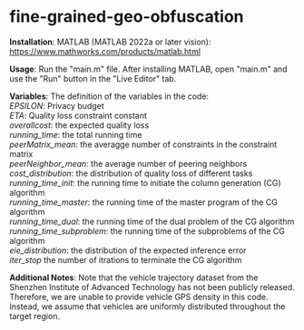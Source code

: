# fine-grained-geo-obfuscation

**Installation**: MATLAB (MATLAB 2022a or later vision): https://www.mathworks.com/products/matlab.html

**Usage**: Run the "main.m" file. After installing MATLAB, open "main.m" and use the "Run" button in the "Live Editor" tab. 

**Variables**: The definition of the variables in the code: <br />
*EPSILON*: Privacy budget <br />
*ETA*: Quality loss constraint constant <br />
*overallcost*: the expected quality loss <br />
*running_time*: the total running time <br />
*peerMatrix_mean*: the averagge number of constraints in the constraint matrix <br />
*peerNeighbor_mean*: the average number of peering neighbors <br />
*cost_distribution*: the distribution of quality loss of different tasks <br />
*running_time_init*: the running time to initiate the column generation (CG) algorithm <br />
*running_time_master*: the running time of the master program of the CG algorithm <br />
*running_time_dual*: the running time of the dual problem of the CG algorithm <br />
*running_time_subproblem*: the running time of the subproblems of the CG algorithm <br />
*eie_distribution*: the distribution of the expected inference error <br />
*iter_stop* the number of itrations to terminate the CG algorithm <br />


**Additional Notes**: Note that the vehicle trajectory dataset from the Shenzhen Institute of Advanced Technology has not been publicly released. Therefore, we are unable to provide vehicle GPS density in this code. Instead, we assume that vehicles are uniformly distributed throughout the target region.
